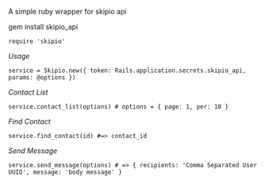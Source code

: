 A simple ruby wrapper for skipio api

gem install skipio_api

`require 'skipio'`

*Usage*

`service = Skipio.new({ token: Rails.application.secrets.skipio_api, params: @options })`

_Contact List_

`service.contact_list(options) # options = { page: 1, per: 10 } `

_Find Contact_

`service.find_contact(id) #=> contact_id` 

_Send Message_

`service.send_message(options) # => { recipients: 'Comma Separated User UUID', message: 'body message' }`






